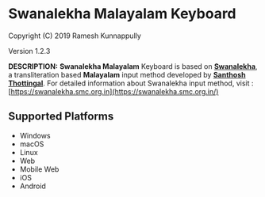 Swanalekha Malayalam Keyboard
=====================
Copyright (C) 2019 Ramesh Kunnappully

Version 1.2.3

__DESCRIPTION:__
**Swanalekha Malayalam** Keyboard is based on [**Swanalekha**](https://swanalekha.smc.org.in/), a transliteration based **Malayalam** input method developed by [**Santhosh Thottingal**](https://thottingal.in). For detailed information about Swanalekha input method, visit : [https://swanalekha.smc.org.in](https://swanalekha.smc.org.in/)

Supported Platforms
-------------------
 * Windows
 * macOS
 * Linux
 * Web
 * Mobile Web
 * iOS
 * Android

